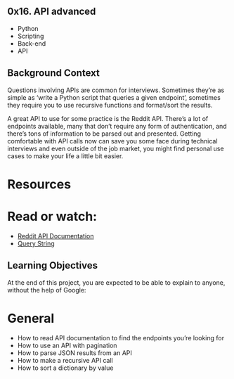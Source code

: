 ## 0x16. API advanced
- Python
- Scripting
- Back-end
- API
## Background Context
Questions involving APIs are common for interviews. Sometimes they’re as simple as ‘write a Python script that queries a given endpoint’, sometimes they require you to use recursive functions and format/sort the results.

A great API to use for some practice is the Reddit API. There’s a lot of endpoints available, many that don’t require any form of authentication, and there’s tons of information to be parsed out and presented. Getting comfortable with API calls now can save you some face during technical interviews and even outside of the job market, you might find personal use cases to make your life a little bit easier.

# Resources
# Read or watch:

- <a href="https://www.reddit.com/dev/api/">Reddit API Documentation</a>
- <a href="https://en.wikipedia.org/wiki/Query_string">Query String</a>
## Learning Objectives
At the end of this project, you are expected to be able to explain to anyone, without the help of Google:
# General
- How to read API documentation to find the endpoints you’re looking for
- How to use an API with pagination
- How to parse JSON results from an API
- How to make a recursive API call
- How to sort a dictionary by value


